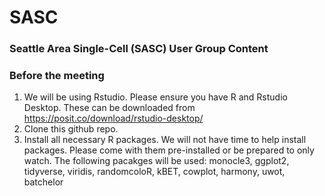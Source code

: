 # SASC
### Seattle Area Single-Cell (SASC) User Group Content



### Before the meeting
1. We will be using Rstudio. Please ensure you have R and Rstudio Desktop. These can be downloaded from https://posit.co/download/rstudio-desktop/
2. Clone this github repo.
3. Install all necessary R packages. We will not have time to help install packages. Please come with them pre-installed or be prepared to only watch. The following pacakges will be used: monocle3, ggplot2, tidyverse, viridis, randomcoloR, kBET, cowplot, harmony, uwot, batchelor
